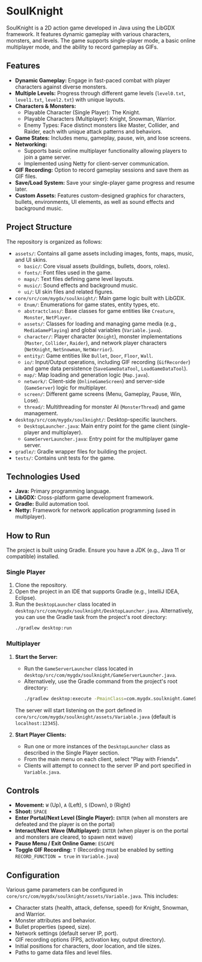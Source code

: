 # SoulKnight

SoulKnight is a 2D action game developed in Java using the LibGDX framework. It features dynamic gameplay with various characters, monsters, and levels. The game supports single-player mode, a basic online multiplayer mode, and the ability to record gameplay as GIFs.

## Features

*   **Dynamic Gameplay:** Engage in fast-paced combat with player characters against diverse monsters.
*   **Multiple Levels:** Progress through different game levels (`level0.txt`, `level1.txt`, `level2.txt`) with unique layouts.
*   **Characters & Monsters:**
    *   Playable Character (Single Player): The Knight.
    *   Playable Characters (Multiplayer): Knight, Snowman, Warrior.
    *   Enemy Types: Face distinct monsters like Master, Collider, and Raider, each with unique attack patterns and behaviors.
*   **Game States:** Includes menu, gameplay, pause, win, and lose screens.
*   **Networking:**
    *   Supports basic online multiplayer functionality allowing players to join a game server.
    *   Implemented using Netty for client-server communication.
*   **GIF Recording:** Option to record gameplay sessions and save them as GIF files.
*   **Save/Load System:** Save your single-player game progress and resume later.
*   **Custom Assets:** Features custom-designed graphics for characters, bullets, environments, UI elements, as well as sound effects and background music.

## Project Structure

The repository is organized as follows:

*   `assets/`: Contains all game assets including images, fonts, maps, music, and UI skins.
    *   `basic/`: Core visual assets (buildings, bullets, doors, roles).
    *   `fonts/`: Font files used in the game.
    *   `maps/`: Text files defining game level layouts.
    *   `music/`: Sound effects and background music.
    *   `ui/`: UI skin files and related figures.
*   `core/src/com/mygdx/soulknight/`: Main game logic built with LibGDX.
    *   `Enum/`: Enumerations for game states, entity types, etc.
    *   `abstractclass/`: Base classes for game entities like `Creature`, `Monster`, `NetPlayer`.
    *   `assets/`: Classes for loading and managing game media (e.g., `MediaGamePlaying`) and global variables (`Variable.java`).
    *   `character/`: Player character (`Knight`), monster implementations (`Master`, `Collider`, `Raider`), and network player characters (`NetKnight`, `NetSnowman`, `NetWarrior`).
    *   `entity/`: Game entities like `Bullet`, `Door`, `Floor`, `Wall`.
    *   `io/`: Input/Output operations, including GIF recording (`GifRecorder`) and game data persistence (`SaveGameDataTool`, `LoadGameDataTool`).
    *   `map/`: Map loading and generation logic (`Map.java`).
    *   `network/`: Client-side (`OnlineGameScreen`) and server-side (`GameServer`) logic for multiplayer.
    *   `screen/`: Different game screens (Menu, Gameplay, Pause, Win, Lose).
    *   `thread/`: Multithreading for monster AI (`MonsterThread`) and game management.
*   `desktop/src/com/mygdx/soulknight/`: Desktop-specific launchers.
    *   `DesktopLauncher.java`: Main entry point for the game client (single-player and multiplayer).
    *   `GameServerLauncher.java`: Entry point for the multiplayer game server.
*   `gradle/`: Gradle wrapper files for building the project.
*   `tests/`: Contains unit tests for the game.

## Technologies Used

*   **Java:** Primary programming language.
*   **LibGDX:** Cross-platform game development framework.
*   **Gradle:** Build automation tool.
*   **Netty:** Framework for network application programming (used in multiplayer).

## How to Run

The project is built using Gradle. Ensure you have a JDK (e.g., Java 11 or compatible) installed.

### Single Player

1.  Clone the repository.
2.  Open the project in an IDE that supports Gradle (e.g., IntelliJ IDEA, Eclipse).
3.  Run the `DesktopLauncher` class located in `desktop/src/com/mygdx/soulknight/DesktopLauncher.java`.
    Alternatively, you can use the Gradle task from the project's root directory:
    ```bash
    ./gradlew desktop:run
    ```

### Multiplayer

1.  **Start the Server:**
    *   Run the `GameServerLauncher` class located in `desktop/src/com/mygdx/soulknight/GameServerLauncher.java`.
    *   Alternatively, use the Gradle command from the project's root directory:
        ```bash
        ./gradlew desktop:execute -PmainClass=com.mygdx.soulknight.GameServerLauncher
        ```
    The server will start listening on the port defined in `core/src/com/mygdx/soulknight/assets/Variable.java` (default is `localhost:12345`).

2.  **Start Player Clients:**
    *   Run one or more instances of the `DesktopLauncher` class as described in the Single Player section.
    *   From the main menu on each client, select "Play with Friends".
    *   Clients will attempt to connect to the server IP and port specified in `Variable.java`.

## Controls

*   **Movement:** `W` (Up), `A` (Left), `S` (Down), `D` (Right)
*   **Shoot:** `SPACE`
*   **Enter Portal/Next Level (Single Player):** `ENTER` (when all monsters are defeated and the player is on the portal)
*   **Interact/Next Wave (Multiplayer):** `ENTER` (when player is on the portal and monsters are cleared, to spawn next wave)
*   **Pause Menu / Exit Online Game:** `ESCAPE`
*   **Toggle GIF Recording:** `T` (Recording must be enabled by setting `RECORD_FUNCTION = true` in `Variable.java`)

## Configuration

Various game parameters can be configured in `core/src/com/mygdx/soulknight/assets/Variable.java`. This includes:
*   Character stats (health, attack, defense, speed) for Knight, Snowman, and Warrior.
*   Monster attributes and behavior.
*   Bullet properties (speed, size).
*   Network settings (default server IP, port).
*   GIF recording options (FPS, activation key, output directory).
*   Initial positions for characters, door location, and tile sizes.
*   Paths to game data files and level files.
